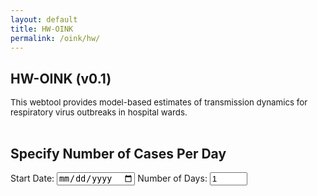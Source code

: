 ```yaml
---
layout: default
title: HW-OINK
permalink: /oink/hw/
---
```


## HW-OINK (v0.1)
<div style="font-size: 0.95em;">This webtool provides model-based estimates of transmission dynamics for respiratory virus outbreaks in hospital wards.<br><br></div>

<script src="https://cdn.jsdelivr.net/npm/chart.js"></script>

<h2>Specify Number of Cases Per Day</h2>
<form id="setup-form" onsubmit="return false;">
    <label>
        Start Date:
        <input type="date" id="start-date" required>
    </label>
    <label>
        Number of Days:
        <input type="number" id="num-days" min="1" value="1" required>
    </label>
</form>
<div class="calendar-section" id="calendar-section"></div>

<style>
    table { border-collapse: collapse; margin-top: 20px; }
    th, td { border: 1px solid #ccc; padding: 8px 12px; }
    th { background: #f0f0f0; }
    input[type="number"] { width: 60px; }
    .calendar-section { margin-top: 20px; }
</style>

<script>
    // Helper to format dates
    function formatDate(date) {
        const days = ["Sunday", "Monday", "Tuesday", "Wednesday", "Thursday", "Friday", "Saturday"];
        const dayOfWeek = days[date.getDay()];
        const day = date.getDate();
        const daySuffix = (n) => {
            if (n > 3 && n < 21) return 'th';
            switch (n % 10) {
                case 1:  return "st";
                case 2:  return "nd";
                case 3:  return "rd";
                default: return "th";
            }
        };
        const month = date.toLocaleString('default', { month: 'long' });
        const year = date.getFullYear();
        return `${dayOfWeek} ${day}${daySuffix(day)} ${month} ${year}`;
    }

    function generateCalendar() {
        const startDateStr = document.getElementById('start-date').value;
        const numDays = parseInt(document.getElementById('num-days').value, 10);
        const calendarSection = document.getElementById('calendar-section');

        if (!startDateStr || isNaN(numDays) || numDays < 1) {
            calendarSection.innerHTML = "<p>Please enter a valid start date and number of days.</p>";
            return;
        }

        const startDate = new Date(startDateStr);

        // Create table
        let html = `<table>
            <tr>
                <th>Date</th>
                <th>Number of Cases</th>
            </tr>`;

        for (let i = 0; i < numDays; i++) {
            const currDate = new Date(startDate);
            currDate.setDate(startDate.getDate() + i);
            html += `<tr>
                <td>${formatDate(currDate)}</td>
                <td>
                    <input type="number" min="0" step="1" name="cases-day-${i}" id="cases-day-${i}" required>
                </td>
            </tr>`;
        }
        html += '</table>';
        calendarSection.innerHTML = html;
    }

    // Set today's date as default in yyyy-mm-dd format
    document.addEventListener('DOMContentLoaded', function() {
        const today = new Date();
        const yyyy = today.getFullYear();
        const mm = String(today.getMonth() + 1).padStart(2, '0');
        const dd = String(today.getDate()).padStart(2, '0');
        document.getElementById('start-date').value = `${yyyy}-${mm}-${dd}`;
        generateCalendar();

        document.getElementById('start-date').addEventListener('input', generateCalendar);
        document.getElementById('num-days').addEventListener('input', generateCalendar);
    });
</script>
